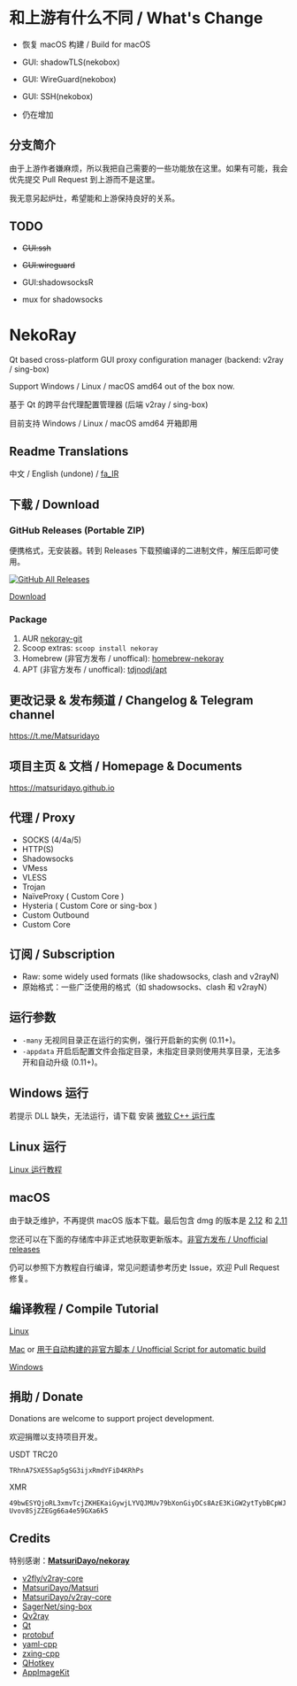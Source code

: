 # 和上游有什么不同 / What's Change

- 恢复 macOS 构建 / Build for macOS

- GUI: shadowTLS(nekobox)

- GUI: WireGuard(nekobox)

- GUI: SSH(nekobox)

- 仍在增加

## 分支简介

由于上游作者嫌麻烦，所以我把自己需要的一些功能放在这里。如果有可能，我会优先提交 Pull Request 到上游而不是这里。

我无意另起炉灶，希望能和上游保持良好的关系。

## TODO

- ~~GUI:ssh~~

- ~~GUI:wireguard~~

- GUI:shadowsocksR

- mux for shadowsocks

# NekoRay

Qt based cross-platform GUI proxy configuration manager (backend: v2ray / sing-box)

Support Windows / Linux / macOS amd64 out of the box now.

基于 Qt 的跨平台代理配置管理器 (后端 v2ray / sing-box)

目前支持 Windows / Linux / macOS amd64 开箱即用

## Readme Translations

中文 / English (undone) / [fa_IR](README_fa.md)

## 下载 / Download

### GitHub Releases (Portable ZIP)

便携格式，无安装器。转到 Releases 下载预编译的二进制文件，解压后即可使用。

[![GitHub All Releases](https://img.shields.io/github/downloads/Matsuridayo/nekoray/total?label=downloads-total&logo=github&style=flat-square)](https://github.com/Matsuridayo/nekoray/releases)

[Download](https://github.com/Matsuridayo/nekoray/releases)

### Package

1. AUR [nekoray-git](https://aur.archlinux.org/packages/nekoray-git)
2. Scoop extras: `scoop install nekoray`
3. Homebrew (非官方发布 / unoffical): [homebrew-nekoray](https://github.com/tdjnodj/homebrew-nekoray)
4. APT (非官方发布 / unoffical): [tdjnodj/apt](https://github.com/tdjnodj/apt)

## 更改记录 & 发布频道 / Changelog & Telegram channel

https://t.me/Matsuridayo

## 项目主页 & 文档 / Homepage & Documents

https://matsuridayo.github.io

## 代理 / Proxy

* SOCKS (4/4a/5)
* HTTP(S)
* Shadowsocks
* VMess
* VLESS
* Trojan
* NaïveProxy ( Custom Core )
* Hysteria ( Custom Core or sing-box )
* Custom Outbound
* Custom Core

## 订阅 / Subscription

* Raw: some widely used formats (like shadowsocks, clash and v2rayN)
* 原始格式：一些广泛使用的格式（如 shadowsocks、clash 和 v2rayN）

## 运行参数

- `-many` 无视同目录正在运行的实例，强行开启新的实例 (0.11+)。
- `-appdata` 开启后配置文件会指定目录，未指定目录则使用共享目录，无法多开和自动升级 (0.11+)。

## Windows 运行

若提示 DLL 缺失，无法运行，请下载 安装 [微软 C++ 运行库](https://aka.ms/vs/17/release/vc_redist.x64.exe)

## Linux 运行

[Linux 运行教程](docs/Run_Linux.md)

## macOS

由于缺乏维护，不再提供 macOS 版本下载。最后包含 dmg 的版本是 [2.12](https://github.com/MatsuriDayo/nekoray/releases/download/2.12/nekoray-2.12-2023-01-29-macos-amd64.dmg) 和 [2.11](https://github.com/MatsuriDayo/nekoray/releases/download/2.11/nekoray-2.11-2023-01-13-macos-amd64.dmg)

您还可以在下面的存储库中非正式地获取更新版本。[非官方发布 / Unofficial releases](https://github.com/aaaamirabbas/nekoray-macos/releases)

仍可以参照下方教程自行编译，常见问题请参考历史 Issue，欢迎 Pull Request 修复。

## 编译教程 / Compile Tutorial

[Linux](docs/Build_Linux.md)

[Mac](docs/Build_MacOS.md) or [用于自动构建的非官方脚本 / Unofficial Script for automatic build](https://github.com/aaaamirabbas/nekoray-macos)

[Windows](docs/Build_Windows.md)

## 捐助 / Donate

Donations are welcome to support project development.

欢迎捐赠以支持项目开发。

USDT TRC20

`TRhnA7SXE5Sap5gSG3ijxRmdYFiD4KRhPs`

XMR

`49bwESYQjoRL3xmvTcjZKHEKaiGywjLYVQJMUv79bXonGiyDCs8AzE3KiGW2ytTybBCpWJUvov8SjZZEGg66a4e59GXa6k5`

## Credits

特别感谢：**[MatsuriDayo/nekoray](https://github.com/MatsuriDayo/nekoray/)**

- [v2fly/v2ray-core](https://github.com/v2fly/v2ray-core)
- [MatsuriDayo/Matsuri](https://github.com/MatsuriDayo/Matsuri)
- [MatsuriDayo/v2ray-core](https://github.com/MatsuriDayo/v2ray-core)
- [SagerNet/sing-box](https://github.com/SagerNet/sing-box)
- [Qv2ray](https://github.com/Qv2ray/Qv2ray)
- [Qt](https://www.qt.io/)
- [protobuf](https://github.com/protocolbuffers/protobuf)
- [yaml-cpp](https://github.com/jbeder/yaml-cpp)
- [zxing-cpp](https://github.com/nu-book/zxing-cpp)
- [QHotkey](https://github.com/Skycoder42/QHotkey)
- [AppImageKit](https://github.com/AppImage/AppImageKit)
